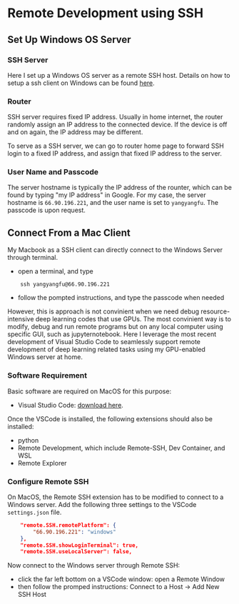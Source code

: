# Remote Development using SSH

## Set Up Windows OS Server

### SSH Server

Here I set up a Windows OS server as a remote SSH host. 
Details on how to setup a ssh client on Windows can be found [here](https://learn.microsoft.com/en-us/windows-server/administration/openssh/openssh_install_firstuse?tabs=gui).


### Router
SSH server requires fixed IP address. 
Usually in home internet, the router randomly assign an IP address to the connected device. 
If the device is off and on again, the IP address may be different.

To serve as a SSH server, we can go to router home page to forward SSH login to a fixed IP address, and assign that fixed IP address to the server.

### User Name and Passcode

The server hostname is typically the IP address of the rounter, which can be found by typing "my IP address" in Google.
For my case, the server hostname is `66.90.196.221`, and the user name is set to `yangyangfu`.
The passcode is upon request.

## Connect From a Mac Client

My Macbook as a SSH client can directly connect to the Windows Server through terminal. 

- open a terminal, and type

``` 
    ssh yangyangfu@66.90.196.221
```

- follow the pompted instructions, and type the passcode when needed

However, this is approach is not convinient when we need debug resource-intensive deep learning codes that use GPUs. 
The most convinient way is to modify, debug and run remote programs but on any local computer using specific GUI, such as jupyternotebook.
Here I leverage the most recent development of Visual Studio Code to seamlessly support remote development of deep learning related tasks using my GPU-enabled Windows server at home.

### Software Requirement

Basic software are required on MacOS for this purpose:
- Visual Studio Code: [download here](https://code.visualstudio.com).

Once the VSCode is installed, the following extensions should also be installed:
- python
- Remote Development, which include Remote-SSH, Dev Container, and WSL
- Remote Explorer

### Configure Remote SSH
On MacOS, the Remote SSH extension has to be modified to connect to a Windows server. Add the following three settings to the VSCode `settings.json` file.

```json
    "remote.SSH.remotePlatform": {
        "66.90.196.221": "windows"
    },
    "remote.SSH.showLoginTerminal": true,
    "remote.SSH.useLocalServer": false,

```

Now connect to the Windows server through Remote SSH:
- click the far left bottom on a VSCode window: open a Remote Window
- then follow the promped instructions: Connect to a Host -> Add New SSH Host 

